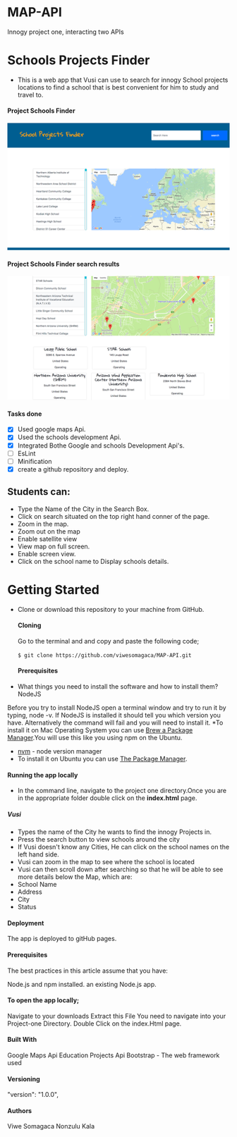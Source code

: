 # MAP-API
Innogy project one, interacting two APIs

# Schools Projects Finder
* This is a web app that Vusi can use to search for innogy School projects locations to find a school that is best convenient for him to study and travel to.

 #### Project Schools Finder
  
   ![Project Schools Finder](images/schoolfinder.png)


 #### Project Schools Finder search results

   ![Project Schools Finder](images/results.png)



#### Tasks done
 - [x] Used google maps Api.
 - [x] Used the schools development Api.
 - [x] Integrated Bothe Google and schools Development Api's.
 - [ ] EsLint
 - [ ] Minification
 - [x] create a github repository and deploy.

## Students can:
  * Type the Name of the City in the Search Box.
  * Click on search situated on the top right hand conner of the page.
  * Zoom in the map.
  * Zoom out on the map
  * Enable satellite view
  * View map on full screen.
  * Enable screen view.
  * Click on the school name to Display schools details.

# Getting Started

* Clone or download this repository to your machine from GitHub.

   #### Cloning
     Go to the terminal and and copy and paste the following code;

  ``` $ git clone https://github.com/viwesomagaca/MAP-API.git ```

  #### Prerequisites

* What things you need to install the software and how to install them?
    NodeJS

Before you try to install NodeJS open a terminal window and try to run it by typing, node -v. If NodeJS is installed it should tell you which version you have. Alternatively the command will fail and you will need to install it.
*To install it on Mac Operating System you can use [Brew a Package Manager](https://brew.sh/).You will use this like you using npm on the Ubuntu.
*  [nvm](https://github.com/creationix/nvm)  - node version manager
* To install it on Ubuntu you can use [The Package Manager](https://nodejs.org/en/download/package-manager/).

#### Running the app locally
 * In the command line, navigate to the project one directory.Once you are in the appropriate folder double click on the __index.html__ page.


##### Vusi
  * Types the name of the City he wants to find the innogy Projects in.
  * Press the search button to view schools around the city
  * If Vusi doesn't know any Cities, He can click on the school names on the left hand side.
  * Vusi can zoom in the map to see where the school is located
  * Vusi can then scroll down after searching so that he will be able to see more details below the Map, which are:
   * School Name
   * Address
   * City
   * Status

#### Deployment
The app is deployed to gitHub pages.

#### Prerequisites
The best practices in this article assume that you have:

Node.js and npm installed.
an existing Node.js app.

#### To open the app locally;
Navigate to your downloads
Extract this File
You need to navigate into your Project-one Directory.
Double Click on the index.Html page.

#### Built With
Google Maps Api
Education Projects Api
Bootstrap - The web framework used

#### Versioning
"version": "1.0.0",

#### Authors
Viwe Somagaca
Nonzulu Kala

